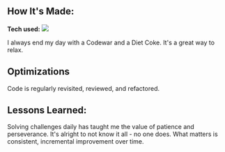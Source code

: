﻿## How It's Made:

**Tech used:** <img src="https://img.shields.io/static/v1?label=|&message=JAVASCRIPT&color=3c7f5d&style=plastic&logo=javascript"/>

I always end my day with a Codewar and a Diet Coke. It's a great way to relax.

## Optimizations

Code is regularly revisited, reviewed, and refactored.

## Lessons Learned:

Solving challenges daily has taught me the value of patience and perseverance. It's alright to not know it all - no one does. What matters is consistent, incremental improvement over time.
